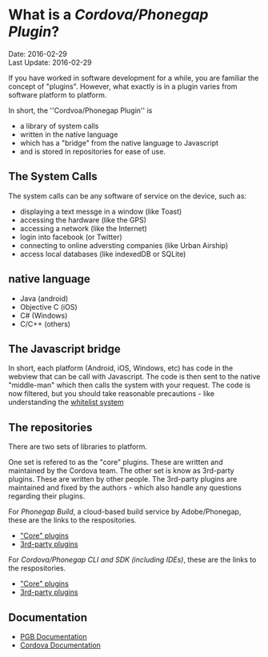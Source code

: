 # What is a *Cordova/Phonegap Plugin*? #
Date: 2016-02-29<br>
Last Update: 2016-02-29

If you have worked in software development for a while, you are familiar the concept of "plugins". However, what exactly is in a plugin varies from software platform to platform.

In short, the ''Cordvoa/Phonegap Plugin'' is
- a library of system calls
- written in the native language 
- which has a "bridge" from the native language to Javascript
- and is stored in repositories for ease of use.

## The System Calls ##

The system calls can be any software of service on the device, such as:

- displaying a text messge in a window (like Toast)
- accessing the hardware (like the GPS)
- accessing a network (like the Internet)
- login into facebook (or Twitter)
- connecting to online adversting companies (like Urban Airship)
- access local databases (like indexedDB or SQLite)

## native language ##

- Java (android) 
- Objective C (iOS)
- C# (Windows)
- C/C++ (others)

## The Javascript bridge ##

In short, each platform (Android, iOS, Windows, etc) has code in the webview that can be call with Javascript. The code is then sent to the native "middle-man" which then calls the system with your request. The code is now filtered, but you should take reasonable precautions - like understanding the [whitelist system](https://github.com/jessemonroy650/top-phonegap-mistakes/blob/master/the-whitelist-system.md)

## The repositories ##

There are two sets of libraries to platform.

One set is refered to as the "core" plugins. These are written and maintained by the Cordova team. The other set is know as 3rd-party plugins. These are written by other people. The 3rd-party plugins are maintained and fixed by the authors - which also handle any questions regarding their plugins.

For *Phonegap Build*, a cloud-based build service by Adobe/Phonegap, these are the links to the respositories.

- ["Core" plugins](https://build.phonegap.com/plugins/core/)
- [3rd-party plugins](https://build.phonegap.com/plugins/)

For *Cordova/Phonegap CLI and SDK (including IDEs)*, these are the links to the respositories.

- ["Core" plugins](http://cordova.apache.org/docs/en/6.x/cordova/plugins/pluginapis.html)
- [3rd-party plugins](http://cordova.apache.org/plugins/)

## Documentation ##

- [PGB Documentation](http://docs.build.phonegap.com/en_US/configuring_plugins.md.html#Plugins)
- [Cordova Documentation](http://cordova.apache.org/docs/en/6.x/plugin_ref/plugman.html)
